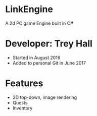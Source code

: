 # LinkEngine
A 2d PC game Engine built in C#
# Developer: Trey Hall
- Started in August 2016
- Added to personal Git in June 2017

# Features
- 2D top-down, image rendering
- Quests
- Inventory
